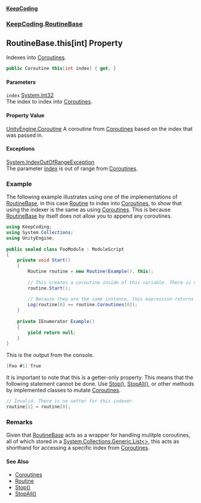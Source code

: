 #### [KeepCoding](index.md 'index')
### [KeepCoding](KeepCoding.md 'KeepCoding').[RoutineBase](KeepCoding_RoutineBase.md 'KeepCoding.RoutineBase')
## RoutineBase.this[int] Property
Indexes into [Coroutines](KeepCoding_RoutineBase_Coroutines.md 'KeepCoding.RoutineBase.Coroutines').  
```csharp
public Coroutine this[int index] { get; }
```
#### Parameters
<a name='KeepCoding_RoutineBase_this_int__index'></a>
`index` [System.Int32](https://docs.microsoft.com/en-us/dotnet/api/System.Int32 'System.Int32')  
The index to index into [Coroutines](KeepCoding_RoutineBase_Coroutines.md 'KeepCoding.RoutineBase.Coroutines').
  
#### Property Value
[UnityEngine.Coroutine](https://docs.microsoft.com/en-us/dotnet/api/UnityEngine.Coroutine 'UnityEngine.Coroutine')
A coroutine from [Coroutines](KeepCoding_RoutineBase_Coroutines.md 'KeepCoding.RoutineBase.Coroutines') based on the index that was passed in.  
#### Exceptions
[System.IndexOutOfRangeException](https://docs.microsoft.com/en-us/dotnet/api/System.IndexOutOfRangeException 'System.IndexOutOfRangeException')  
The parameter [index](KeepCoding_RoutineBase_this_int_.md#KeepCoding_RoutineBase_this_int__index 'KeepCoding.RoutineBase.this[int].index') is out of range from [Coroutines](KeepCoding_RoutineBase_Coroutines.md 'KeepCoding.RoutineBase.Coroutines').
### Example
The following example illustrates using one of the implementations of [RoutineBase](KeepCoding_RoutineBase.md 'KeepCoding.RoutineBase'), in this case [Routine](KeepCoding_Routine.md 'KeepCoding.Routine') to index into [Coroutines](KeepCoding_RoutineBase_Coroutines.md 'KeepCoding.RoutineBase.Coroutines'), to show that using the indexer is the same as using [Coroutines](KeepCoding_RoutineBase_Coroutines.md 'KeepCoding.RoutineBase.Coroutines'). This is because [RoutineBase](KeepCoding_RoutineBase.md 'KeepCoding.RoutineBase') by itself does not allow you to append any coroutines.  
```csharp
using KeepCoding;  
using System.Collections;  
using UnityEngine;  
  
public sealed class FooModule : ModuleScript  
{  
    private void Start()  
    {  
        Routine routine = new Routine(Example(), this);  
          
        // This creates a coroutine inside of this variable. There is now 1 coroutine which can be indexed.  
        routine.Start();  
          
        // Because they are the same instance, this expression returns true.  
        Log(routine[0] == routine.Coroutines[0]);  
    }  
      
    private IEnumerator Example()  
    {  
        yield return null;  
    }  
}  
```
  
This is the output from the console.  
```csharp
[Foo #1] True  
```
  
It is important to note that this is a getter-only property. This means that the following statement cannot be done. Use [Stop()](KeepCoding_RoutineBase_Stop().md 'KeepCoding.RoutineBase.Stop()'), [StopAll()](KeepCoding_RoutineBase_StopAll().md 'KeepCoding.RoutineBase.StopAll()'), or other methods by implemented classes to mutate [Coroutines](KeepCoding_RoutineBase_Coroutines.md 'KeepCoding.RoutineBase.Coroutines').  
```csharp
// Invalid. There is no setter for this indexer.  
routine[1] = routine[0];  
```
### Remarks
Given that [RoutineBase](KeepCoding_RoutineBase.md 'KeepCoding.RoutineBase') acts as a wrapper for handling mulitple coroutines, all of which stored in a [System.Collections.Generic.List&lt;&gt;](https://docs.microsoft.com/en-us/dotnet/api/System.Collections.Generic.List-1 'System.Collections.Generic.List`1'), this acts as shorthand for accessing a specific index from [Coroutines](KeepCoding_RoutineBase_Coroutines.md 'KeepCoding.RoutineBase.Coroutines').  
#### See Also
- [Coroutines](KeepCoding_RoutineBase_Coroutines.md 'KeepCoding.RoutineBase.Coroutines')
- [Routine](KeepCoding_Routine.md 'KeepCoding.Routine')
- [Stop()](KeepCoding_RoutineBase_Stop().md 'KeepCoding.RoutineBase.Stop()')
- [StopAll()](KeepCoding_RoutineBase_StopAll().md 'KeepCoding.RoutineBase.StopAll()')
